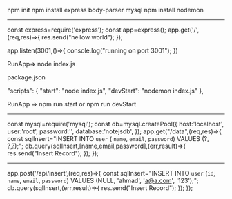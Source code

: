 npm init
npm install express body-parser mysql
npm install nodemon

-----
const express=require('express');
const app=express();
	app.get('/',(req,res)=>{
	res.send("hellow world");
});

app.listen(3001,()=>{
	console.log("running on port 3001");
})

RunApp=> node index.js

package.json

 "scripts": {
    "start": "node index.js",
    "devStart": "nodemon index.js"
  },
  
 RunApp => npm run start or npm run devStart
 
 ________________________________________
 const mysql=require('mysql');
 const db=mysql.createPool({
	host:'localhost',
	user:'root',
	password:'',
	database:'notejsdb',
 });
 app.get("/data",(req,res)=>{
	const sqlInsert="INSERT INTO `user` ( `name`, `email`, `password`) VALUES (?, ?,?);";
	db.query(sqlInsert,[name,email,password],(err,result)=>{
		res.send("Insert Record");
	});
 });
 
 --------------------------
 app.post('/api/insert',(req,res)=>{
	const sqlInsert="INSERT INTO `user` (`id`, `name`, `email`, `password`) VALUES (NULL, 'ahmad', 'a@a.com', '123');";
	db.query(sqlInsert,(err,result)=>{
		res.send("Insert Record");
	});
 });
 
